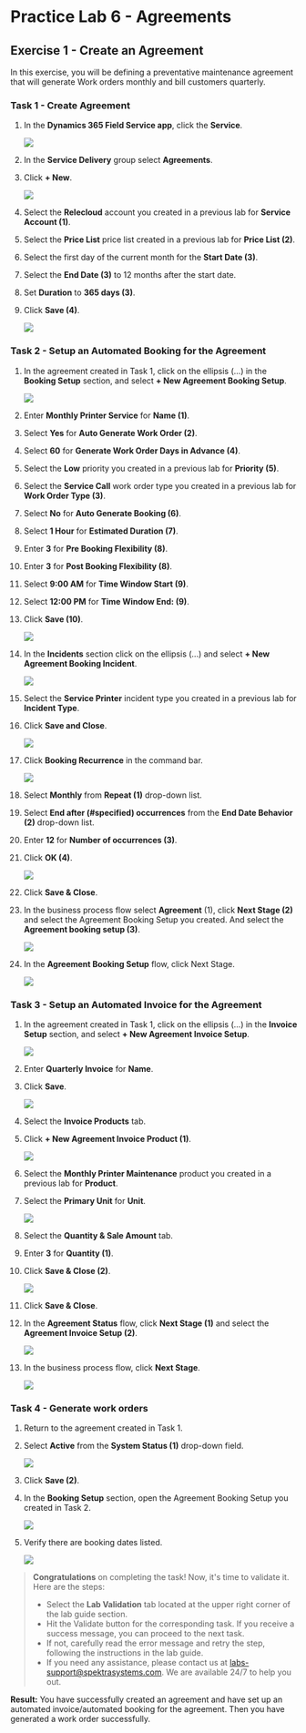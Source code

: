 # Practice Lab 6 - Agreements

## Exercise 1 - Create an Agreement

In this exercise, you will be defining a preventative maintenance agreement that will generate Work orders monthly and bill customers quarterly.


### Task 1 - Create Agreement

1. In the **Dynamics 365 Field Service app**, click the **Service**.

    ![](../images/priorities-07.png)

1. In the **Service Delivery** group select **Agreements**.

1. Click **+ New**.

    ![](../images/agreements-01.png)

1. Select the **Relecloud** account you created in a previous lab for **Service Account (1)**.

1. Select the **Price List** price list created in a previous lab for **Price List (2)**.

1. Select the first day of the current month for the **Start Date (3)**.

1. Select the **End Date (3)** to 12 months after the start date.

1. Set **Duration** to **365 days (3)**.

1. Click **Save (4)**.

    ![](../images/12.png)

### Task 2 - Setup an Automated Booking for the Agreement

1. In the agreement created in Task 1, click on the ellipsis (...) in the **Booking Setup** section, and select **+ New Agreement Booking Setup**.

    ![](../images/13.png)

1. Enter **Monthly Printer Service** for **Name (1)**.

1. Select **Yes** for **Auto Generate Work Order (2)**.

1. Select **60** for **Generate Work Order Days in Advance (4)**.

1. Select the **Low** priority you created in a previous lab for **Priority  (5)**.

1. Select the **Service Call** work order type you created in a previous lab for **Work Order Type (3)**.

1. Select **No** for **Auto Generate Booking (6)**.

1. Select **1 Hour** for **Estimated Duration (7)**.

1. Enter **3** for **Pre Booking Flexibility (8)**.

1. Enter **3** for **Post  Booking Flexibility (8)**.

1. Select **9:00 AM** for **Time Window Start (9)**.

1. Select **12:00 PM** for **Time Window End: (9)**.

1. Click **Save (10)**.

    ![](../images/14.png)

1. In the **Incidents** section click on the ellipsis (...) and select **+ New Agreement Booking Incident**.

    ![](../images/agreements-05.png)

1. Select the **Service Printer** incident type you created in a previous lab for **Incident Type**.

1. Click **Save and Close**.

    ![](../images/15.png)

1. Click **Booking Recurrence** in the command bar.

    ![](../images/16.png)

1. Select **Monthly** from **Repeat (1)** drop-down list.

1. Select **End after (#specified) occurrences** from the **End Date Behavior (2)** drop-down list.

1. Enter **12** for **Number of occurrences (3)**.

1. Click **OK  (4)**.

    ![](../images/agreements-08.png)

1. Click **Save & Close**.

1. In the business process flow select **Agreement** (1), click **Next Stage (2)** and select the Agreement Booking Setup you created. And select the **Agreement booking setup (3)**.

    ![](../images/17.png)


1. In the **Agreement Booking Setup** flow, click Next Stage.

    ![](../images/18.png)

### Task 3 - Setup an Automated Invoice for the Agreement

1. In the agreement created in Task 1, click on the ellipsis (...) in the **Invoice Setup** section, and select **+ New Agreement Invoice Setup**.

    ![](../images/19.png)

1. Enter **Quarterly Invoice** for **Name**.

1. Click **Save**.

    ![](../images/20.png)

1. Select the **Invoice Products** tab.

1. Click **+ New Agreement Invoice Product (1)**.

    ![](../images/21.png)

1. Select the **Monthly Printer Maintenance** product you created in a previous lab for **Product**.

1. Select the **Primary Unit** for **Unit**.

    ![](../images/22.png)

1. Select the **Quantity & Sale Amount** tab.

1. Enter **3** for **Quantity (1)**.

1. Click **Save & Close (2)**.

    ![](../images/agreements-15.png)

1. Click **Save & Close**.

1. In the **Agreement Status** flow, click **Next Stage (1)** and select the **Agreement Invoice Setup (2)**.

    ![](../images/23.png)

1. In the business process flow, click **Next Stage**.

    ![](../images/24.png)

### Task 4 - Generate work orders

1. Return to the agreement created in Task 1.

1. Select **Active** from the **System Status (1)** drop-down field.

    ![](../images/25.png)

1. Click **Save (2)**.

1. In the **Booking Setup** section, open the Agreement Booking Setup you created in Task 2.

    ![](../images/26.png)

1. Verify there are booking dates listed.

    ![](../images/27.png)

> **Congratulations** on completing the task! Now, it's time to validate it. Here are the steps:
> - Select the **Lab Validation** tab located at the upper right corner of the lab guide section.
> - Hit the Validate button for the corresponding task. If you receive a success message, you can proceed to the next task. 
> - If not, carefully read the error message and retry the step, following the instructions in the lab guide.
> - If you need any assistance, please contact us at labs-support@spektrasystems.com. We are available 24/7 to help you out.

**Result:** You have successfully created an agreement and have set up an automated invoice/automated booking for the agreement. Then you have generated a work order successfully.